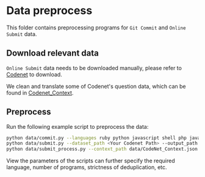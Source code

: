 # Data preprocess

This folder contains preprocessing programs for `Git Commit` and `Online Submit` data.

## Download relevant data

`Online Submit` data needs to be downloaded manually, please refer to [Codenet](https://github.com/IBM/Project_CodeNet) to download.

We clean and translate some of Codenet's question data, which can be found in [Codenet_Context](https://huggingface.co/datasets/TechxGenus/CodeNet_Context).

## Preprocess

Run the following example script to preprocess the data:

```bash
python data/commit.py --languages ruby python javascript shell php java c# c swift typescript c++ go scala rust r --output_path data/commit.json
python data/submit.py --dataset_path <Your Codenet Path> --output_path submit.json
python data/submit_process.py --context_path data/CodeNet_Context.json --dataset_path data/submit.json --identical_path <Your Codenet Path>/derived/duplicates/identical_problem_clusters --output_path data/submit_process.json
```

View the parameters of the scripts can further specify the required language, number of programs, strictness of deduplication, etc.
